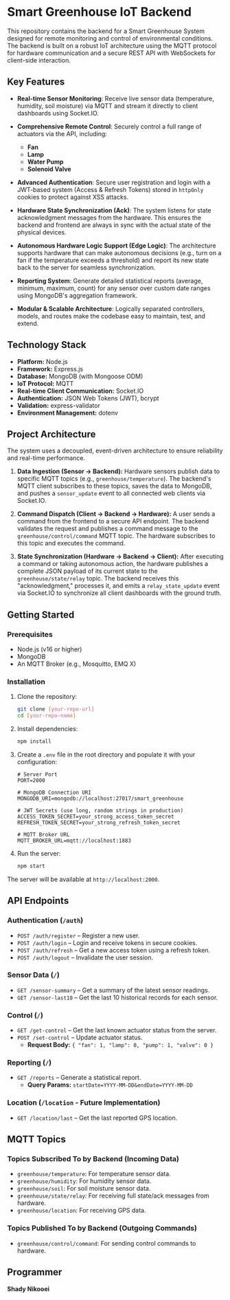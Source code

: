 # Smart Greenhouse IoT Backend

This repository contains the backend for a Smart Greenhouse System designed for remote monitoring and control of environmental conditions. The backend is built on a robust IoT architecture using the MQTT protocol for hardware communication and a secure REST API with WebSockets for client-side interaction.


## Key Features

- **Real-time Sensor Monitoring**: Receive live sensor data (temperature, humidity, soil moisture) via MQTT and stream it directly to client dashboards using Socket.IO.

- **Comprehensive Remote Control**: Securely control a full range of actuators via the API, including:
  - **Fan**
  - **Lamp**
  - **Water Pump**
  - **Solenoid Valve**

- **Advanced Authentication**: Secure user registration and login with a JWT-based system (Access & Refresh Tokens) stored in `httpOnly` cookies to protect against XSS attacks.

- **Hardware State Synchronization (Ack)**: The system listens for state acknowledgment messages from the hardware. This ensures the backend and frontend are always in sync with the actual state of the physical devices.

- **Autonomous Hardware Logic Support (Edge Logic)**: The architecture supports hardware that can make autonomous decisions (e.g., turn on a fan if the temperature exceeds a threshold) and report its new state back to the server for seamless synchronization.

- **Reporting System**: Generate detailed statistical reports (average, minimum, maximum, count) for any sensor over custom date ranges using MongoDB's aggregation framework.

- **Modular & Scalable Architecture**: Logically separated controllers, models, and routes make the codebase easy to maintain, test, and extend.


## Technology Stack

- **Platform:** Node.js
- **Framework:** Express.js
- **Database:** MongoDB (with Mongoose ODM)
- **IoT Protocol:** MQTT
- **Real-time Client Communication:** Socket.IO
- **Authentication:** JSON Web Tokens (JWT), bcrypt
- **Validation:** express-validator
- **Environment Management:** dotenv


## Project Architecture

The system uses a decoupled, event-driven architecture to ensure reliability and real-time performance.



1.  **Data Ingestion (Sensor → Backend):** Hardware sensors publish data to specific MQTT topics (e.g., `greenhouse/temperature`). The backend's MQTT client subscribes to these topics, saves the data to MongoDB, and pushes a `sensor_update` event to all connected web clients via Socket.IO.

2.  **Command Dispatch (Client → Backend → Hardware):** A user sends a command from the frontend to a secure API endpoint. The backend validates the request and publishes a command message to the `greenhouse/control/command` MQTT topic. The hardware subscribes to this topic and executes the command.

3.  **State Synchronization (Hardware → Backend → Client):** After executing a command or taking autonomous action, the hardware publishes a complete JSON payload of its current state to the `greenhouse/state/relay` topic. The backend receives this "acknowledgment," processes it, and emits a `relay_state_update` event via Socket.IO to synchronize all client dashboards with the ground truth.


## Getting Started

### Prerequisites
- Node.js (v16 or higher)
- MongoDB
- An MQTT Broker (e.g., Mosquitto, EMQ X)

### Installation

1.  Clone the repository:
    ```bash
    git clone [your-repo-url]
    cd [your-repo-name]
    ```

2.  Install dependencies:
    ```bash
    npm install
    ```

3.  Create a `.env` file in the root directory and populate it with your configuration:
    ```env
    # Server Port
    PORT=2000

    # MongoDB Connection URI
    MONGODB_URI=mongodb://localhost:27017/smart_greenhouse

    # JWT Secrets (use long, random strings in production)
    ACCESS_TOKEN_SECRET=your_strong_access_token_secret
    REFRESH_TOKEN_SECRET=your_strong_refresh_token_secret

    # MQTT Broker URL
    MQTT_BROKER_URL=mqtt://localhost:1883
    ```

4.  Run the server:
    ```bash
    npm start
    ```

The server will be available at `http://localhost:2000`.


## API Endpoints

### Authentication (`/auth`)
- `POST /auth/register` – Register a new user.
- `POST /auth/login` – Login and receive tokens in secure cookies.
- `POST /auth/refresh` – Get a new access token using a refresh token.
- `POST /auth/logout` – Invalidate the user session.

### Sensor Data (`/`)
- `GET /sensor-summary` – Get a summary of the latest sensor readings.
- `GET /sensor-last10` – Get the last 10 historical records for each sensor.

### Control (`/`)
- `GET /get-control` – Get the last known actuator status from the server.
- `POST /set-control` – Update actuator status.
  - **Request Body:** `{ "fan": 1, "lamp": 0, "pump": 1, "valve": 0 }`

### Reporting (`/`)
- `GET /reports` – Generate a statistical report.
  - **Query Params:** `startDate=YYYY-MM-DD&endDate=YYYY-MM-DD`

### Location (`/location` - Future Implementation)
- `GET /location/last` – Get the last reported GPS location.


## MQTT Topics

### Topics Subscribed To by Backend (Incoming Data)
- `greenhouse/temperature`: For temperature sensor data.
- `greenhouse/humidity`: For humidity sensor data.
- `greenhouse/soil`: For soil moisture sensor data.
- `greenhouse/state/relay`: For receiving full state/ack messages from hardware.
- `greenhouse/location`: For receiving GPS data.

### Topics Published To by Backend (Outgoing Commands)
- `greenhouse/control/command`: For sending control commands to hardware.


## Programmer
**Shady Nikooei**
